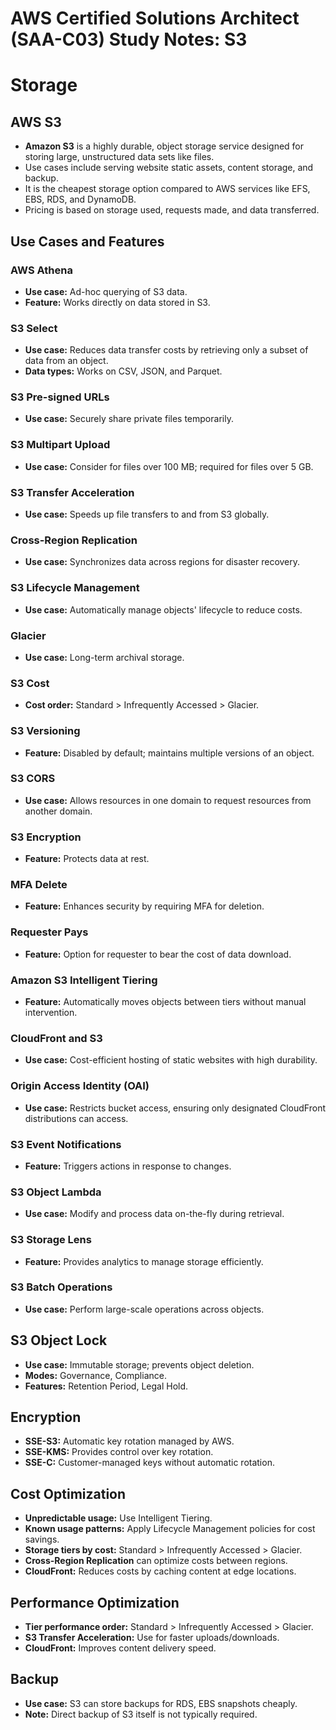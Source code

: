 # AWS Certified Solutions Architect (SAA-C03) Study Notes: S3

# Storage

## AWS S3

- **Amazon S3** is a highly durable, object storage service designed for storing large, unstructured data sets like files.
- Use cases include serving website static assets, content storage, and backup.
- It is the cheapest storage option compared to AWS services like EFS, EBS, RDS, and DynamoDB.
- Pricing is based on storage used, requests made, and data transferred.

## Use Cases and Features

### AWS Athena
- **Use case:** Ad-hoc querying of S3 data.
- **Feature:** Works directly on data stored in S3.

### S3 Select
- **Use case:** Reduces data transfer costs by retrieving only a subset of data from an object.
- **Data types:** Works on CSV, JSON, and Parquet.

### S3 Pre-signed URLs
- **Use case:** Securely share private files temporarily.

### S3 Multipart Upload
- **Use case:** Consider for files over 100 MB; required for files over 5 GB.

### S3 Transfer Acceleration
- **Use case:** Speeds up file transfers to and from S3 globally.

### Cross-Region Replication
- **Use case:** Synchronizes data across regions for disaster recovery.

### S3 Lifecycle Management
- **Use case:** Automatically manage objects' lifecycle to reduce costs.

### Glacier
- **Use case:** Long-term archival storage.

### S3 Cost
- **Cost order:** Standard > Infrequently Accessed > Glacier.

### S3 Versioning
- **Feature:** Disabled by default; maintains multiple versions of an object.

### S3 CORS
- **Use case:** Allows resources in one domain to request resources from another domain.

### S3 Encryption
- **Feature:** Protects data at rest.

### MFA Delete
- **Feature:** Enhances security by requiring MFA for deletion.

### Requester Pays
- **Feature:** Option for requester to bear the cost of data download.

### Amazon S3 Intelligent Tiering
- **Feature:** Automatically moves objects between tiers without manual intervention.

### CloudFront and S3
- **Use case:** Cost-efficient hosting of static websites with high durability.

### Origin Access Identity (OAI)
- **Use case:** Restricts bucket access, ensuring only designated CloudFront distributions can access.

### S3 Event Notifications
- **Feature:** Triggers actions in response to changes.

### S3 Object Lambda
- **Use case:** Modify and process data on-the-fly during retrieval.

### S3 Storage Lens
- **Feature:** Provides analytics to manage storage efficiently.

### S3 Batch Operations
- **Use case:** Perform large-scale operations across objects.

## S3 Object Lock

- **Use case:** Immutable storage; prevents object deletion.
- **Modes:** Governance, Compliance.
- **Features:** Retention Period, Legal Hold.

## Encryption

- **SSE-S3:** Automatic key rotation managed by AWS.
- **SSE-KMS:** Provides control over key rotation.
- **SSE-C:** Customer-managed keys without automatic rotation.

## Cost Optimization

- **Unpredictable usage:** Use Intelligent Tiering.
- **Known usage patterns:** Apply Lifecycle Management policies for cost savings.
- **Storage tiers by cost:** Standard > Infrequently Accessed > Glacier.
- **Cross-Region Replication** can optimize costs between regions.
- **CloudFront:** Reduces costs by caching content at edge locations.

## Performance Optimization

- **Tier performance order:** Standard > Infrequently Accessed > Glacier.
- **S3 Transfer Acceleration:** Use for faster uploads/downloads.
- **CloudFront:** Improves content delivery speed.

## Backup

- **Use case:** S3 can store backups for RDS, EBS snapshots cheaply.
- **Note:** Direct backup of S3 itself is not typically required.
